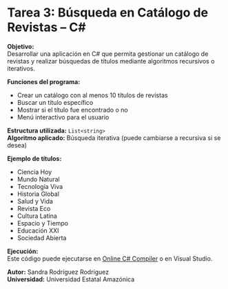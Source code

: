 # Tarea 3: Búsqueda en Catálogo de Revistas – C#

**Objetivo:**  
Desarrollar una aplicación en C# que permita gestionar un catálogo de revistas y realizar búsquedas de títulos mediante algoritmos recursivos o iterativos.

**Funciones del programa:**
- Crear un catálogo con al menos 10 títulos de revistas
- Buscar un título específico
- Mostrar si el título fue encontrado o no
- Menú interactivo para el usuario

**Estructura utilizada:** `List<string>`  
**Algoritmo aplicado:** Búsqueda iterativa (puede cambiarse a recursiva si se desea)

**Ejemplo de títulos:**  
- Ciencia Hoy  
- Mundo Natural  
- Tecnología Viva  
- Historia Global  
- Salud y Vida  
- Revista Eco  
- Cultura Latina  
- Espacio y Tiempo  
- Educación XXI  
- Sociedad Abierta

**Ejecución:**  
Este código puede ejecutarse en [Online C# Compiler](https://www.onlinegdb.com/online_csharp_compiler) o en Visual Studio.

**Autor:** Sandra Rodríguez Rodríguez  
**Universidad:** Universidad Estatal Amazónica 
